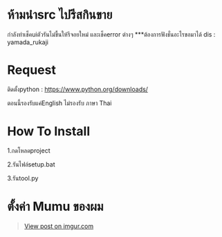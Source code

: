 # ห้ามนำsrc ไปรีสกินขาย
กำลังทำเช็คuiตัวรันไม่ขื้นให้รีจอยใหม่ และเช็คerror ต่างๆ
***ต้องการฟังชั่นอะไรขอมาได้ dis : yamada_rukaji

# Request
ติดตั้งpython : https://www.python.org/downloads/

ตอนนี้รองรับแค่English ไม่รองรับ ภาษา Thai

# How To Install
1.กดโหลดproject

2.รันไฟล์setup.bat

3.รันtool.py

# ตั้งค่า Mumu ของผม

<blockquote class="imgur-embed-pub" lang="en" data-id="rP81pgc"><a href="https://imgur.com/rP81pgc">View post on imgur.com</a></blockquote><script async src="//s.imgur.com/min/embed.js" charset="utf-8"></script>
